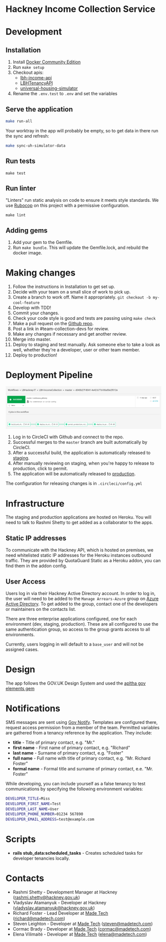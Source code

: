 # Hackney Income Collection Service

# Development

## Installation

1. Install [Docker Community Edition](docker-install)
2. Run `make setup`
3. Checkout apis: 
    - [lbh-income-api](lbh-income-api)
    - [LBHTenancyAPI](LBHTenancyAPI)
    - [universal-housing-simulator](universal-housing-simulator)
4. Rename the `.env.test` to `.env` and set the variables

[docker-install]: https://docs.docker.com/install/
[lbh-income-api]: https://github.com/LBHackney-IT/lbh-income-api
[LBHTenancyAPI]: https://github.com/LBHackney-IT/LBHTenancyAPI
[universal-housing-simulator]: https://github.com/LBHackney-IT/universal-housing-simulator

## Serve the application

```sh
make run-all
```

Your worktray in the app will probably be empty, so to get data in there run the sync and refresh:
```sh
make sync-uh-simulator-data
```

## Run tests

```
make test
```

## Run linter

"Linters" run static analysis on code to ensure it meets style standards. We use [Rubocop](rubocop) on this project with a permissive configuration.

```
make lint
```

[rubocop]: https://github.com/rubocop-hq/rubocop

## Adding gems

1. Add your gem to the Gemfile.
2. Run `make bundle`. This will update the Gemfile.lock, and rebuild the docker image.

# Making changes

1. Follow the instructions in Installation to get set up.
2. Decide with your team on a small slice of work to pick up.
3. Create a branch to work off. Name it appropriately. `git checkout -b my-cool-feature`
4. Develop with TDD!
5. Commit your changes.
6. Check your code style is good and tests are passing using `make check`
7. Make a pull request on the [Github repo](github-repo).
8. Post a link in #team-collection-devs for review.
9. Make any changes if necessary and get another review.
10. Merge into master.
11. Deploy to staging and test manually. Ask someone else to take a look as well, whether they're a developer, user or other team member.
12. Deploy to production!

[github-repo]: https://github.com/LBHackney-IT/LBH-IncomeCollection

# Deployment Pipeline

![Deployment Pipeline](docs/pipeline.png)

1. Log in to CircleCI with Github and connect to the repo.
2. Successful merges to the `master` branch are built automatically by CircleCI.
3. After a successful build, the application is automatically released to [staging](staging).
4. After manually reviewing on staging, when you're happy to release to production, click to permit.
5. The application will be automatically released to [production](production).

The configuration for releasing changes is in `.circleci/config.yml`

[staging]: https://lbhincomecollectionstaging.herokuapp.com/
[production]: https://lbhincomecollectionproduction.herokuapp.com/

# Infrastructure

The staging and production applications are hosted on Heroku. You will need to talk to Rashmi Shetty to get added as a collaborator to the apps.

## Static IP addresses

To communicate with the Hackney API, which is hosted on premises, we need whitelisted static IP addresses for the Heroku instances outbound traffic. They are provided by QuotaGuard Static as a Heroku addon, you can find them in the addon config.

## User Access

Users log in via their Hackney Active Directory account. In order to log in, the user will need to be added to the `Manage Arrears-Azure` group on [Azure Active Directory](https://portal.azure.com). To get added to the group, contact one of the developers or maintainers on the contacts list.

There are three enterprise applications configured, one for each environment (dev, staging, production). These are all configured to use the same authentication group, so access to the group grants access to all environments.

Currently, users logging in will default to a `base_user` and will not be assigned cases.

# Design 

The app follows the GOV.UK Design System and used the [apltha gov elements gem](https://govuk-elements.herokuapp.com/)

# Notifications

SMS messages are sent using [Gov Notify](gov-notify). Templates are configured there, request access permission from a member of the team. Permitted variables are gathered from a tenancy reference by the application. They include:

- **title** - Title of primary contact, e.g. "Mr."
- **first name** - First name of primary contact, e.g. "Richard"
- **last name** - Surname of primary contact, e.g. "Foster"
- **full name** - Full name with title of primary contact, e.g. "Mr. Richard Foster"
- **formal name** - Formal title and surname of primary contact, e.e. "Mr. Foster"

[gov-notify]: https://www.notifications.service.gov.uk/

While developing, you can include yourself as a false tenancy to test communications by specifying the following environment variables:

```sh
DEVELOPER_TITLE=Miss
DEVELOPER_FIRST_NAME=Test
DEVELOPER_LAST_NAME=User
DEVELOPER_PHONE_NUMBER=01234 567890
DEVELOPER_EMAIL_ADDRESS=test@example.com
```

# Scripts

- **rails stub_data:scheduled_tasks** - Creates scheduled tasks for developer tenancies locally.

# Contacts

- Rashmi Shetty - Development Manager at Hackney (rashmi.shetty@hackney.gov.uk)
- Vladyslav Atamanyuk - Developer at Hackney (vladyslav.atamanyuk@hackney.gov.uk)
- Richard Foster - Lead Developer at [Made Tech](made-tech) (richard@madetech.com)
- Steven Leighton - Developer at [Made Tech](made-tech) (steven@madetech.com)
- Cormac Brady - Developer at [Made Tech](made-tech) (cormac@madetech.com)
- Elena Vilimaitė - Developer at [Made Tech](made-tech) (elena@madetech.com)

[made-tech]: https://www.madetech.com/
